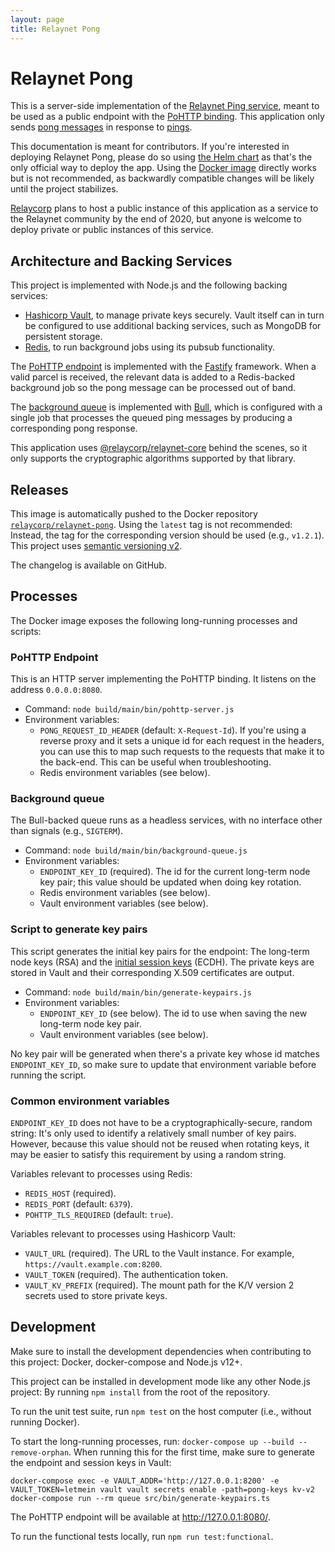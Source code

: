 ```yaml
---
layout: page
title: Relaynet Pong
---
```

# Relaynet Pong

This is a server-side implementation of the [Relaynet Ping service](https://specs.relaynet.link/RS-014), meant to be used as a public endpoint with the [PoHTTP binding](https://specs.relaynet.link/RS-007). This application only sends [pong messages](https://specs.relaynet.link/RS-014#pong) in response to [pings](https://specs.relaynet.link/RS-014#ping).

This documentation is meant for contributors. If you're interested in deploying Relaynet Pong, please do so using [the Helm chart](https://github.com/relaycorp/relaynet-pong-chart) as that's the only official way to deploy the app. Using the [Docker image](https://hub.docker.com/r/relaycorp/relaynet-pong) directly works but is not recommended, as backwardly compatible changes will be likely until the project stabilizes.

[Relaycorp](https://relaycorp.tech/) plans to host a public instance of this application as a service to the Relaynet community by the end of 2020, but anyone is welcome to deploy private or public instances of this service.

## Architecture and Backing Services

This project is implemented with Node.js and the following backing services:

- [Hashicorp Vault](https://www.vaultproject.io/), to manage private keys securely. Vault itself can in turn be configured to use additional backing services, such as MongoDB for persistent storage.
- [Redis](https://redis.io/), to run background jobs using its pubsub functionality.

The [PoHTTP endpoint](https://github.com/relaycorp/relaynet-pong/tree/master/src/app/pohttp_endpoint) is implemented with the [Fastify](https://www.fastify.io/) framework. When a valid parcel is received, the relevant data is added to a Redis-backed background job so the pong message can be processed out of band.

The [background queue](https://github.com/relaycorp/relaynet-pong/tree/master/src/app/background_queue) is implemented with [Bull](https://github.com/OptimalBits/bull), which is configured with a single job that processes the queued ping messages by producing a corresponding pong response.

This application uses [@relaycorp/relaynet-core](https://docs.relaycorp.tech/relaynet-core-js/) behind the scenes, so it only supports the cryptographic algorithms supported by that library.

## Releases

This image is automatically pushed to the Docker repository [`relaycorp/relaynet-pong`](https://hub.docker.com/r/relaycorp/relaynet-pong). Using the `latest` tag is not recommended: Instead, the tag for the corresponding version should be used (e.g., `v1.2.1`). This project uses [semantic versioning v2](https://semver.org/).

The changelog is available on GitHub.

## Processes

The Docker image exposes the following long-running processes and scripts:

### PoHTTP Endpoint

This is an HTTP server implementing the PoHTTP binding. It listens on the address `0.0.0.0:8080`.

- Command: `node build/main/bin/pohttp-server.js`
- Environment variables:
  - `PONG_REQUEST_ID_HEADER` (default: `X-Request-Id`). If you're using a reverse proxy and it sets a unique id for each request in the headers, you can use this to map such requests to the requests that make it to the back-end. This can be useful when troubleshooting.
  - Redis environment variables (see below).

### Background queue

The Bull-backed queue runs as a headless services, with no interface other than signals (e.g., `SIGTERM`).

- Command: `node build/main/bin/background-queue.js`
- Environment variables:
  - `ENDPOINT_KEY_ID` (required). The id for the current long-term node key pair; this value should be updated when doing key rotation.
  - Redis environment variables (see below).
  - Vault environment variables (see below).

### Script to generate key pairs

This script generates the initial key pairs for the endpoint: The long-term node keys (RSA) and the [initial session keys](https://specs.relaynet.link/RS-003) (ECDH). The private keys are stored in Vault and their corresponding X.509 certificates are output.

- Command: `node build/main/bin/generate-keypairs.js`
- Environment variables:
  - `ENDPOINT_KEY_ID` (see below). The id to use when saving the new long-term node key pair.
  - Vault environment variables (see below).

No key pair will be generated when there's a private key whose id matches `ENDPOINT_KEY_ID`, so make sure to update that environment variable before running the script.

### Common environment variables

`ENDPOINT_KEY_ID` does not have to be a cryptographically-secure, random string: It's only used to identify a relatively small number of key pairs. However, because this value should not be reused when rotating keys, it may be easier to satisfy this requirement by using a random string.

Variables relevant to processes using Redis:

- `REDIS_HOST` (required).
- `REDIS_PORT` (default: `6379`).
- `POHTTP_TLS_REQUIRED` (default: `true`).

Variables relevant to processes using Hashicorp Vault:

- `VAULT_URL` (required). The URL to the Vault instance. For example, `https://vault.example.com:8200`.
- `VAULT_TOKEN` (required). The authentication token.
- `VAULT_KV_PREFIX` (required). The mount path for the K/V version 2 secrets used to store private keys.

## Development

Make sure to install the development dependencies when contributing to this project: Docker, docker-compose and Node.js v12+.

This project can be installed in development mode like any other Node.js project: By running `npm install` from the root of the repository.

To run the unit test suite, run `npm test` on the host computer (i.e., without running Docker).

To start the long-running processes, run: `docker-compose up --build --remove-orphan`. When running this for the first time, make sure to generate the endpoint and session keys in Vault:

```
docker-compose exec -e VAULT_ADDR='http://127.0.0.1:8200' -e VAULT_TOKEN=letmein vault vault secrets enable -path=pong-keys kv-v2
docker-compose run --rm queue src/bin/generate-keypairs.ts
```

The PoHTTP endpoint will be available at http://127.0.0.1:8080/.

To run the functional tests locally, run `npm run test:functional`.
